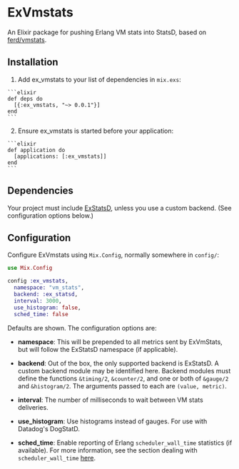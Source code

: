# ExVmstats

An Elixir package for pushing Erlang VM stats into StatsD, based on [ferd/vmstats](https://github.com/ferd/vmstats).

## Installation

  1. Add ex_vmstats to your list of dependencies in `mix.exs`:

    ```elixir
    def deps do
      [{:ex_vmstats, "~> 0.0.1"}]
    end
    ```

  2. Ensure ex_vmstats is started before your application:

    ```elixir
    def application do
      [applications: [:ex_vmstats]]
    end
    ```

## Dependencies

Your project must include [ExStatsD](https://github.com/CargoSense/ex_statsd), unless you use a custom backend. (See configuration options below.)

## Configuration

Configure ExVmstats using `Mix.Config`, normally somewhere in `config/`:

```elixir
use Mix.Config

config :ex_vmstats,
  namespace: "vm_stats",
  backend: :ex_statsd,
  interval: 3000,
  use_histogram: false,
  sched_time: false

```

Defaults are shown. The configuration options are:

* **namespace**: This will be prepended to all metrics sent by ExVmStats, but will follow the ExStatsD namespace (if applicable).

* **backend**: Out of the box, the only supported backend is ExStatsD. A custom backend module may be identified here. Backend modules must define the functions `&timing/2`, `&counter/2`, and one or both of `&gauge/2` and `&histogram/2`. The arguments passed to each are `(value, metric)`.

* **interval**: The number of milliseconds to wait between VM stats deliveries.

* **use_histogram**: Use histograms instead of gauges. For use with Datadog's DogStatD.

* **sched_time**: Enable reporting of Erlang `scheduler_wall_time` statistics (if available). For more information, see the section dealing with `scheduler_wall_time` [here](http://www1.erlang.org/doc/man/erlang.html#statistics-1).